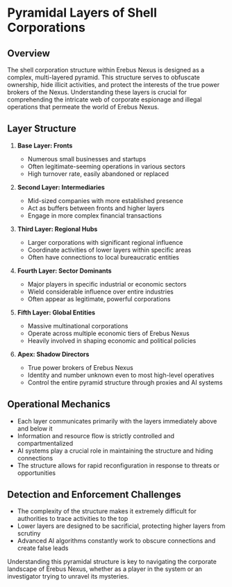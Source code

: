 # Pyramidal Layers of Shell Corporations

## Overview

The shell corporation structure within Erebus Nexus is designed as a complex, multi-layered pyramid. This structure serves to obfuscate ownership, hide illicit activities, and protect the interests of the true power brokers of the Nexus. Understanding these layers is crucial for comprehending the intricate web of corporate espionage and illegal operations that permeate the world of Erebus Nexus.

## Layer Structure

1. **Base Layer: Fronts**
   - Numerous small businesses and startups
   - Often legitimate-seeming operations in various sectors
   - High turnover rate, easily abandoned or replaced

2. **Second Layer: Intermediaries**
   - Mid-sized companies with more established presence
   - Act as buffers between fronts and higher layers
   - Engage in more complex financial transactions

3. **Third Layer: Regional Hubs**
   - Larger corporations with significant regional influence
   - Coordinate activities of lower layers within specific areas
   - Often have connections to local bureaucratic entities

4. **Fourth Layer: Sector Dominants**
   - Major players in specific industrial or economic sectors
   - Wield considerable influence over entire industries
   - Often appear as legitimate, powerful corporations

5. **Fifth Layer: Global Entities**
   - Massive multinational corporations
   - Operate across multiple economic tiers of Erebus Nexus
   - Heavily involved in shaping economic and political policies

6. **Apex: Shadow Directors**
   - True power brokers of Erebus Nexus
   - Identity and number unknown even to most high-level operatives
   - Control the entire pyramid structure through proxies and AI systems

## Operational Mechanics

- Each layer communicates primarily with the layers immediately above and below it
- Information and resource flow is strictly controlled and compartmentalized
- AI systems play a crucial role in maintaining the structure and hiding connections
- The structure allows for rapid reconfiguration in response to threats or opportunities

## Detection and Enforcement Challenges

- The complexity of the structure makes it extremely difficult for authorities to trace activities to the top
- Lower layers are designed to be sacrificial, protecting higher layers from scrutiny
- Advanced AI algorithms constantly work to obscure connections and create false leads

Understanding this pyramidal structure is key to navigating the corporate landscape of Erebus Nexus, whether as a player in the system or an investigator trying to unravel its mysteries.